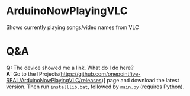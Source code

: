 # ArduinoNowPlayingVLC
Shows currently playing songs/video names from VLC

# Q&A

**Q:** The device showed me a link. What do I do here?  
**A:** Go to the [Projects(https://github.com/onepointfive-REAL/ArduinoNowPlayingVLC/releases)] page and download the latest version. Then run `installlib.bat`, followed by `main.py` (requires Python).
